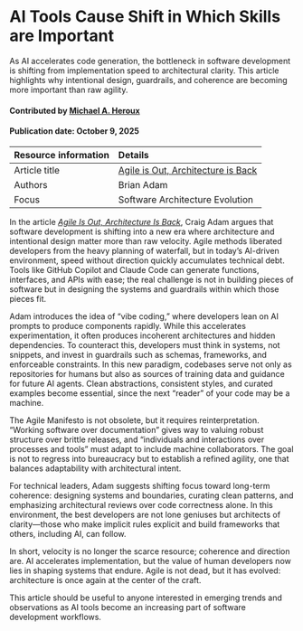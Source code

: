 # AI Tools Cause Shift in Which Skills are Important
<!-- deck text start --> 
As AI accelerates code generation, the bottleneck in software development is shifting from implementation speed to architectural clarity. 
This article highlights why intentional design, guardrails, and coherence are becoming more important than raw agility.  
<!-- deck text end --> 

#### Contributed by [Michael A. Heroux](https://github.com/maherou)

#### Publication date: October 9, 2025

Resource information | Details
:--- | :--- 
Article title  | [Agile is Out, Architecture is Back](https://medium.com/@craig_32726/agile-is-out-architecture-is-back-7586910ab810)
Authors |Brian Adam
Focus | Software Architecture Evolution

In the article *[Agile Is Out, Architecture Is Back](https://medium.com/@craig_32726/agile-is-out-architecture-is-back-7586910ab810)*, Craig Adam argues that software development is shifting into a new era where architecture and intentional design matter more than raw velocity. 
Agile methods liberated developers from the heavy planning of waterfall, but in today’s AI-driven environment, speed without direction quickly accumulates technical debt. 
Tools like GitHub Copilot and Claude Code can generate functions, interfaces, and APIs with ease; the real challenge is not in building pieces of software but in designing the systems and guardrails within which those pieces fit.  

Adam introduces the idea of “vibe coding,” where developers lean on AI prompts to produce components rapidly. 
While this accelerates experimentation, it often produces incoherent architectures and hidden dependencies. 
To counteract this, developers must think in systems, not snippets, and invest in guardrails such as schemas, frameworks, and enforceable constraints. 
In this new paradigm, codebases serve not only as repositories for humans but also as sources of training data and guidance for future AI agents. 
Clean abstractions, consistent styles, and curated examples become essential, since the next “reader” of your code may be a machine.  

The Agile Manifesto is not obsolete, but it requires reinterpretation. 
“Working software over documentation” gives way to valuing robust structure over brittle releases, and “individuals and interactions over processes and tools” must adapt to include machine collaborators. 
The goal is not to regress into bureaucracy but to establish a refined agility, one that balances adaptability with architectural intent.  

For technical leaders, Adam suggests shifting focus toward long-term coherence: designing systems and boundaries, curating clean patterns, and emphasizing architectural reviews over code correctness alone. 
In this environment, the best developers are not lone geniuses but architects of clarity—those who make implicit rules explicit and build frameworks that others, including AI, can follow.  

In short, velocity is no longer the scarce resource; coherence and direction are. 
AI accelerates implementation, but the value of human developers now lies in shaping systems that endure. 
Agile is not dead, but it has evolved: architecture is once again at the center of the craft.  

This article should be useful to anyone interested in emerging trends and observations as AI tools become an increasing part of software development workflows.

<!---
Publish: no
RSS update: 2025-24-10
Topics: ai for software development, software process improvement, software engineering, design
Pinned: no
--->
